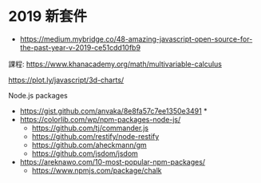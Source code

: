 # 2019 新套件

* https://medium.mybridge.co/48-amazing-javascript-open-source-for-the-past-year-v-2019-ce51cdd10fb9



課程: https://www.khanacademy.org/math/multivariable-calculus

https://plot.ly/javascript/3d-charts/

Node.js packages

* https://gist.github.com/anvaka/8e8fa57c7ee1350e3491
  * 
* https://colorlib.com/wp/npm-packages-node-js/
  * https://github.com/tj/commander.js
  * https://github.com/restify/node-restify
  * https://github.com/aheckmann/gm
  * https://github.com/jsdom/jsdom
* https://areknawo.com/10-most-popular-npm-packages/
  * https://www.npmjs.com/package/chalk